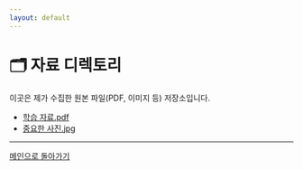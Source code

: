 ```yaml
---
layout: default
---
```


# 🗂️ 자료 디렉토리

이곳은 제가 수집한 원본 파일(PDF, 이미지 등) 저장소입니다.

- [학습 자료.pdf](/files/학습자료.pdf)
- [중요한 사진.jpg](/files/중요한사진.jpg)

---
[메인으로 돌아가기](index.md)
